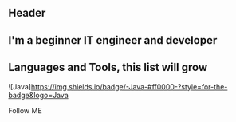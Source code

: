## Header
## I'm a beginner IT engineer and developer 
## Languages and Tools, this list will grow
![Java]https://img.shields.io/badge/-Java-#ff0000-?style=for-the-badge&logo=Java

Follow ME

